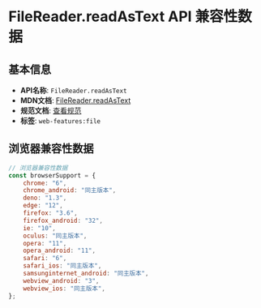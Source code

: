 # FileReader.readAsText API 兼容性数据

## 基本信息

- **API名称**: `FileReader.readAsText`
- **MDN文档**: [FileReader.readAsText](https://developer.mozilla.org/docs/Web/API/FileReader/readAsText)
- **规范文档**: [查看规范](https://w3c.github.io/FileAPI/#readAsDataText)
- **标签**: `web-features:file`

## 浏览器兼容性数据

```javascript
// 浏览器兼容性数据
const browserSupport = {
    chrome: "6",
    chrome_android: "同主版本",
    deno: "1.3",
    edge: "12",
    firefox: "3.6",
    firefox_android: "32",
    ie: "10",
    oculus: "同主版本",
    opera: "11",
    opera_android: "11",
    safari: "6",
    safari_ios: "同主版本",
    samsunginternet_android: "同主版本",
    webview_android: "3",
    webview_ios: "同主版本",
};

```

